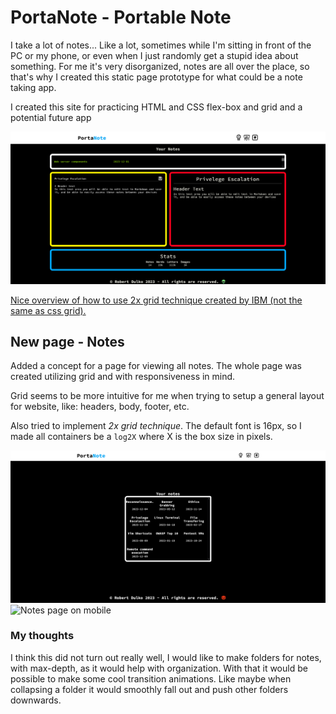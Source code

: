 # PortaNote - Portable Note

I take a lot of notes... Like a lot, sometimes while I'm sitting in front of the PC or my phone, or even when I just randomly get a stupid idea about something. For me it's very disorganized, notes are all over the place, so that's why I created this static page prototype for what could be a note taking app. 

I created this site for practicing HTML and CSS flex-box and grid and a potential future app

![PortaNote](/porta.png)

[Nice overview of how to use 2x grid technique created by IBM (not the same as css grid).](https://carbondesignsystem.com/guidelines/2x-grid/overview/)

## New page - Notes

Added a concept for a page for viewing all notes. The whole page was created utilizing grid and with responsiveness in mind. 

Grid seems to be more intuitive for me when trying to setup a general layout for website, like: headers, body, footer, etc. 

Also tried to implement *2x grid technique*. The default font is 16px, so I made all containers be a `log2X` where X is the box size in pixels.

![Notes page on desktop](/images/site/note.png)
![Notes page on mobile](/images/site/note_m.png.png)

### My thoughts

I think this did not turn out really well, I would like to make folders for notes, with max-depth, as it would help with organization. With that it would be possible to make some cool transition animations. Like maybe when collapsing a folder it would smoothly fall out and push other folders downwards. 